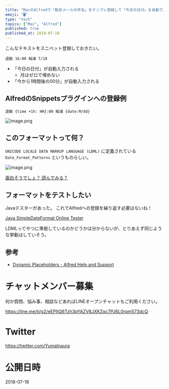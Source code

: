 ```yaml
---
title: "MacのAlfredで「勤怠メールの件名」をテンプレ登録して「今日の日付」を自動で入れてみる例"
emoji: "🖥"
type: "tech"
topics: ["Mac", "Alfred"]
published: true
published_at: 2018-07-18
---
```


こんなテキストをスニペット登録しておきたい。

`退勤 16:00 稲浦 7/18`

- 「今日の日付」が自動入力される
  - 月はゼロで埋めない
- 「今から1時間後の00分」が自動入力される

## AlfredのSnippetsプラグインへの登録例

`退勤 {time +1h: HH}:00 稲浦 {date:M/dd}`

![image.png](https://qiita-image-store.s3.amazonaws.com/0/89618/ebca3619-c251-3b21-690d-5f4729563848.png)

## このフォーマットって何？

`UNICODE LOCALE DATA MARKUP LANGUAGE (LDML)` に定義されている `Date_Format_Patterns` というものらしい。

![image.png](https://qiita-image-store.s3.amazonaws.com/0/89618/8329feee-5f35-03a0-e874-876e547d52a3.png)

[面白そうでしょ？ 読んでみる？](http://www.unicode.org/reports/tr35/tr35-31/tr35-dates.html#Date_Format_Patterns)

## フォーマットをテストしたい

Javaテスターがあった。
これでAlfredへの登録を繰り返す必要はないね！

[Java SimpleDateFormat Online Tester](http://www.sdfonlinetester.info/#)

LDMLってやつに準拠しているのかどうかは分からないが、とりあえず同じような挙動はしていそう。

## 参考

- [Dynamic Placeholders - Alfred Help and Support](https://www.alfredapp.com/help/features/clipboard/dynamic-placeholders/)








<!-- Update From Qiita API -->

# チャットメンバー募集


何か質問、悩み事、相談などあればLINEオープンチャットもご利用ください。

https://line.me/ti/g2/eEPltQ6Tzh3pYAZV8JXKZqc7PJ6L0rpm573dcQ





# Twitter


https://twitter.com/YumaInaura


<!-- Update From Qiita API -->



# 公開日時

2018-07-18
